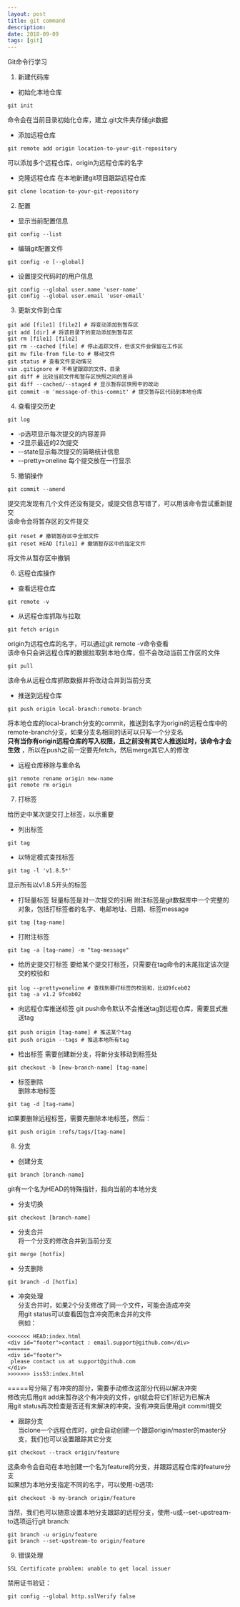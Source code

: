 ```yaml
---
layout: post
title: git command
description: 
date: 2018-09-09
tags: [git]
---
```


Git命令行学习  

<!-- more -->

1. 新建代码库

- 初始化本地仓库  
```git
git init
```
命令会在当前目录初始化仓库，建立.git文件夹存储git数据  
- 添加远程仓库
```git
git remote add origin location-to-your-git-repository
```
可以添加多个远程仓库，origin为远程仓库的名字
- 克隆远程仓库
在本地新建git项目跟踪远程仓库
```git
git clone location-to-your-git-repository
```

2. 配置  

- 显示当前配置信息
```git
git config --list
```
- 编辑git配置文件
```git
git config -e [--global]
```
- 设置提交代码时的用户信息
```git
git config --global user.name 'user-name'
git config --global user.email 'user-email'
```

3. 更新文件到仓库

```git
git add [file1] [file2] # 将变动添加到暂存区
git add [dir] # 将该目录下的变动添加到暂存区
git rm [file1] [file2]
git rm --cached [file] # 停止追踪文件，但该文件会保留在工作区
git mv file-from file-to # 移动文件
git status # 查看文件变动情况
vim .gitignore # 不希望跟踪的文件、目录
git diff # 比较当前文件和暂存区快照之间的差异
git diff --cached/--staged # 显示暂存区快照中的改动
git commit -m 'message-of-this-commit' # 提交暂存区代码到本地仓库
```

4. 查看提交历史  

```
git log
```
- -p选项显示每次提交的内容差异  
- -2显示最近的2次提交  
- --state显示每次提交的简略统计信息  
- --pretty=oneline 每个提交放在一行显示

5. 撤销操作

```
git commit --amend
```
提交完发现有几个文件还没有提交，或提交信息写错了，可以用该命令尝试重新提交  
该命令会将暂存区的文件提交
```
git reset # 撤销暂存区中全部文件
git reset HEAD [file1] # 撤销暂存区中的指定文件
```
将文件从暂存区中撤销

6. 远程仓库操作

- 查看远程仓库
```
git remote -v
```
- 从远程仓库抓取与拉取
```
git fetch origin
```
origin为远程仓库的名字，可以通过git remote -v命令查看  
该命令只会讲远程仓库的数据拉取到本地仓库，但不会改动当前工作区的文件  

```
git pull
```
该命令从远程仓库抓取数据并将改动合并到当前分支
- 推送到远程仓库
```
git push origin local-branch:remote-branch
```
将本地仓库的local-branch分支的commit，推送到名字为origin的远程仓库中的remote-branch分支，如果分支名相同的话可以只写一个分支名  
**只有当你有origin远程仓库的写入权限，且之前没有其它人推送过时，该命令才会生效**  ，所以在push之前一定要先fetch，然后merge其它人的修改  
- 远程仓库移除与重命名
```
git remote rename origin new-name
git remote rm origin
```

7. 打标签  

给历史中某次提交打上标签，以示重要  
- 列出标签
```
git tag
```
- 以特定模式查找标签
```
git tag -l 'v1.8.5*'
```
显示所有以v1.8.5开头的标签  
- 打轻量标签
轻量标签是对一次提交的引用
附注标签是git数据库中一个完整的对象，包括打标签者的名字、电邮地址、日期、标签message
```
git tag [tag-name]
```
- 打附注标签
```
git tag -a [tag-name] -m "tag-message"
```
- 给历史提交打标签
要给某个提交打标签，只需要在tag命令的末尾指定该次提交的校验和
```
git log --pretty=oneline # 查找到要打标签的校验和，比如9fceb02
git tag -a v1.2 9fceb02
```
- 向远程仓库推送标签
git push命令默认不会推送tag到远程仓库，需要显式推送tag
```
git push origin [tag-name] # 推送某个tag
git push origin --tags # 推送本地所有tag
```
- 检出标签
需要创建新分支，将新分支移动到标签处
```
git checkout -b [new-branch-name] [tag-name]
```
- 标签删除  
删除本地标签
```
git tag -d [tag-name]
```
如果要删除远程标签，需要先删除本地标签，然后：
```
git push origin :refs/tags/[tag-name]
```
8. 分支

- 创建分支
```
git branch [branch-name]
```
git有一个名为HEAD的特殊指针，指向当前的本地分支
- 分支切换
```
git checkout [branch-name]
```
- 分支合并    
将一个分支的修改合并到当前分支
```
git merge [hotfix]
```
- 分支删除
```
git branch -d [hotfix]
```
- 冲突处理  
分支合并时，如果2个分支修改了同一个文件，可能会造成冲突  
用git status可以查看因包含冲突而未合并的文件  
例如：
```
<<<<<<< HEAD:index.html
<div id="footer">contact : email.support@github.com</div>
=======
<div id="footer">
 please contact us at support@github.com
</div>
>>>>>>> iss53:index.html
```
=====号分隔了有冲突的部分，需要手动修改这部分代码以解决冲突  
修改完后用git add来暂存这个有冲突的文件，git就会将它们标记为已解决  
用git status再次检查是否还有未解决的冲突，没有冲突后使用git commit提交  

- 跟踪分支  
当clone一个远程仓库时，git会自动创建一个跟踪origin/master的master分支，我们也可以设置跟踪其它分支
```
git checkout --track origin/feature
```
这条命令会自动在本地创建一个名为feature的分支，并跟踪远程仓库的feature分支  
如果想为本地分支指定不同的名字，可以使用-b选项:
```
git checkout -b my-branch origin/feature
```
当然，我们也可以随意设置本地分支跟踪的远程分支，使用-u或--set-upstream-to选项运行git branch:
```
git branch -u origin/feature
git branch --set-upstream-to origin/feature
```
9. 错误处理
```
SSL Certificate problem: unable to get local issuer
```
禁用证书验证：
```
git config --global http.sslVerify false
```
